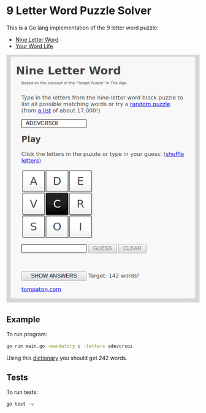 # 9 Letter Word Puzzle Solver

This is a Go lang implementation of the 9 letter word puzzle:

* [Nine Letter Word](http://nineletterword.tompaton.com/adevcrsoi/)
* [Your Word Life](http://www.yourwiselife.com.au/games/9-letter-word/)

![nineletterword.tompaton.com](nineletterword.png)

## Example

To run program:

```bash
go run main.go -mandatory c -letters adevcrsoi
```

Using this [dictionary](./dictionary) you should get 242 words.

## Tests

To run tests:

```bash
go test -v
```
